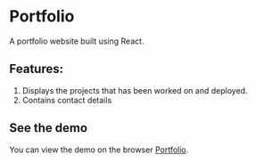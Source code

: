 # Portfolio

A portfolio website built using React. 

## Features:
1. Displays the projects that has been worked on and deployed.
2. Contains contact details

## See the demo

You can view the demo on the browser [Portfolio](https://ezinne-portfolio.netlify.app/).

